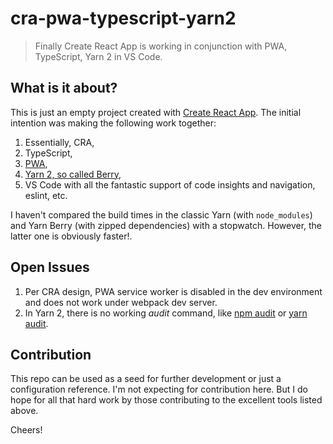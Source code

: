# cra-pwa-typescript-yarn2

> Finally Create React App is working in conjunction with PWA, TypeScript, Yarn 2 in VS Code.

## What is it about?

This is just an empty project created with [Create React App](https://create-react-app.dev/). The initial intention was making the following work together:

1. Essentially, CRA,
2. TypeScript,
3. [PWA](https://developers.google.com/web/tools/workbox/),
4. [Yarn 2, so called Berry](https://yarnpkg.com/getting-started),
5. VS Code with all the fantastic support of code insights and navigation, eslint, etc.

I haven't compared the build times in the classic Yarn (with `node_modules`) and Yarn Berry (with zipped dependencies) with a stopwatch. However, the latter one is obviously faster!.

## Open Issues

1. Per CRA design, PWA service worker is disabled in the dev environment and does not work under webpack dev server.
2. In Yarn 2, there is no working *audit* command, like [npm audit](https://docs.npmjs.com/cli/v6/commands/npm-audit) or [yarn audit](https://classic.yarnpkg.com/en/docs/cli/audit/).

## Contribution

This repo can be used as a seed for further development or just a configuration reference. I'm not expecting for contribution here. But I do hope for all that hard work by those contributing to the excellent tools listed above.

Cheers!
